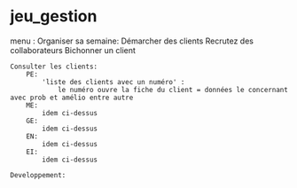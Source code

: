 # jeu_gestion

menu :
	Organiser sa semaine:
		Démarcher des clients
		Recrutez des collaborateurs
		Bichonner un client
		
	Consulter les clients:
		PE:
			'liste des clients avec un numéro' :
				le numéro ouvre la fiche du client = données le concernant avec prob et amélio entre autre
		ME:
			idem ci-dessus
		GE:
			idem ci-dessus
		EN:
			idem ci-dessus
		EI:
			idem ci-dessus

	Developpement:
		
